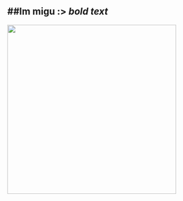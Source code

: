 ##Im migu :> *bold text*
--
<img src="https://www.google.com/url?sa=i&url=https%3A%2F%2Fgiphy.com%2Fexplore%2Fmodern-clothes%3Fsort%3Drelevant&psig=AOvVaw2Emg98fmBUCfzNvdzXrgwO&ust=1714350735108000&source=images&cd=vfe&opi=89978449&ved=0CA8QjRxqFwoTCJio-rfV44UDFQAAAAAdAAAAABAE" height="385px" width ="385px" align="center">


